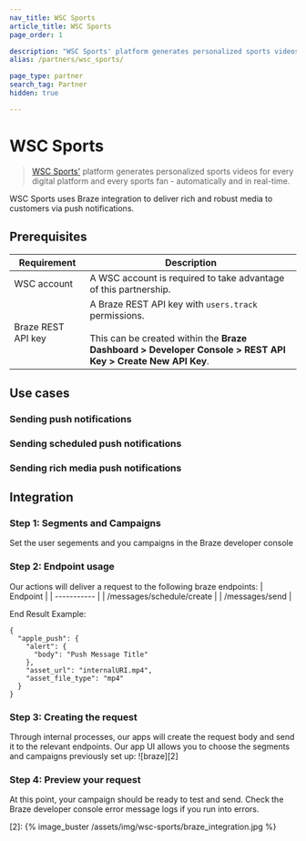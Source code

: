 ```yaml
---
nav_title: WSC Sports
article_title: WSC Sports
page_order: 1

description: "WSC Sports' platform generates personalized sports videos for every digital platform and every sports fan - automatically and in real-time."
alias: /partners/wsc_sports/

page_type: partner
search_tag: Partner
hidden: true

---
```


# WSC Sports

> [WSC Sports'][1] platform generates personalized sports videos for every digital platform and every sports fan - automatically and in real-time. 

WSC Sports uses Braze integration to deliver rich and robust media to customers via push notifications.

## Prerequisites


| Requirement | Description |
| ----------- | ----------- |
| WSC account | A WSC account is required to take advantage of this partnership. |
| Braze REST API key | A Braze REST API key with `users.track` permissions. <br><br> This can be created within the **Braze Dashboard > Developer Console > REST API Key > Create New API Key**. |

## Use cases

### Sending push notifications
### Sending scheduled push notifications
### Sending rich media push notifications

## Integration

### Step 1: Segments and Campaigns

Set the user segements and you campaigns in the Braze developer console

### Step 2: Endpoint usage

Our actions will deliver a request to the following braze endpoints:
| Endpoint | 
| ----------- | 
| /messages/schedule/create | 
| /messages/send |

End Result Example:
```
{
  "apple_push": {
    "alert": {
      "body": "Push Message Title"
    },
    "asset_url": "internalURI.mp4",
    "asset_file_type": "mp4"
  }
}
```
### Step 3: Creating the request

Through internal processes, our apps will create the request body and send it to the relevant endpoints.
Our app UI allows you to choose the segments and campaigns previously set up:
![braze][2]

### Step 4: Preview your request

At this point, your campaign should be ready to test and send. Check the Braze developer console error message logs if you run into errors. 


[1]: https://wsc-sports.com/
[2]: {% image_buster /assets/img/wsc-sports/braze_integration.jpg %}